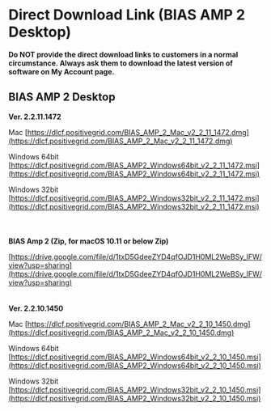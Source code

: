 # Direct Download Link (BIAS AMP 2 Desktop)

**Do NOT provide the direct download links to customers in a normal circumstance. Always ask them to download the latest version of software on My Account page.**

## BIAS AMP 2 Desktop

**Ver. 2.2.11.1472**

Mac
[https://dlcf.positivegrid.com/BIAS_AMP_2_Mac_v2_2_11_1472.dmg](https://dlcf.positivegrid.com/BIAS_AMP_2_Mac_v2_2_11_1472.dmg)  

Windows 64bit
[https://dlcf.positivegrid.com/BIAS_AMP2_Windows64bit_v2_2_11_1472.msi](https://dlcf.positivegrid.com/BIAS_AMP2_Windows64bit_v2_2_11_1472.msi)  

Windows 32bit
[https://dlcf.positivegrid.com/BIAS_AMP2_Windows32bit_v2_2_11_1472.msi](https://dlcf.positivegrid.com/BIAS_AMP2_Windows32bit_v2_2_11_1472.msi)  
 <br>
  <br>
 <br>
**BIAS Amp 2 (Zip, for macOS 10.11 or below Zip)**

[https://drive.google.com/file/d/1txD5GdeeZYD4qfOJD1H0ML2WeBSy_lFW/view?usp=sharing](https://drive.google.com/file/d/1txD5GdeeZYD4qfOJD1H0ML2WeBSy_lFW/view?usp=sharing)  
 <br>
 <br>
**Ver. 2.2.10.1450**

Mac
[https://dlcf.positivegrid.com/BIAS_AMP_2_Mac_v2_2_10_1450.dmg](https://dlcf.positivegrid.com/BIAS_AMP_2_Mac_v2_2_10_1450.dmg)  

Windows 64bit
[https://dlcf.positivegrid.com/BIAS_AMP2_Windows64bit_v2_2_10_1450.msi](https://dlcf.positivegrid.com/BIAS_AMP2_Windows64bit_v2_2_10_1450.msi)  
  
Windows 32bit
[https://dlcf.positivegrid.com/BIAS_AMP2_Windows32bit_v2_2_10_1450.msi](https://dlcf.positivegrid.com/BIAS_AMP2_Windows32bit_v2_2_10_1450.msi)



